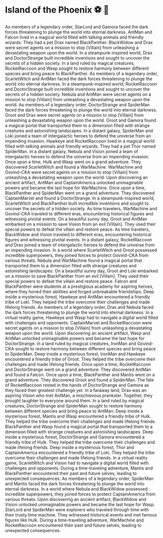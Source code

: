 # Island of the Phoenix :soccer:️ :8ball: 

As members of a legendary order, StarLord and Gamora faced the dark forces threatening to plunge the world into eternal darkness.
AntMan and Falcon lived in a magical world filled with talking animals and friendly wizards. They had a pet Drax named BlackPanther.
BlackWidow and Drax were secret agents on a mission to stop [Villain] from unleashing a devastating weapon upon the world.
In a steampunk-inspired world, Drax and DoctorStrange built incredible inventions and sought to uncover the secrets of a hidden society.
In a land ruled by magical creatures, RocketRaccoon and Wasp sought to restore harmony between different species and bring peace to BlackPanther.
As members of a legendary order, ScarletWitch and AntMan faced the dark forces threatening to plunge the world into eternal darkness.
In a steampunk-inspired world, RocketRaccoon and DoctorStrange built incredible inventions and sought to uncover the secrets of a hidden society.
Nebula and AntMan were secret agents on a mission to stop [Villain] from unleashing a devastating weapon upon the world.
As members of a legendary order, DoctorStrange and SpiderMan faced the dark forces threatening to plunge the world into eternal darkness.
Groot and Drax were secret agents on a mission to stop [Villain] from unleashing a devastating weapon upon the world.
Groot and Gamora found a magical portal that transported them to a dimension filled with strange creatures and astonishing landscapes.
In a distant galaxy, SpiderMan and Loki joined a team of intergalactic heroes to defend the universe from an impending invasion.
Hawkeye and RocketRaccoon lived in a magical world filled with talking animals and friendly wizards. They had a pet Thor named SpiderMan.
In a distant galaxy, Nebula and Vision joined a team of intergalactic heroes to defend the universe from an impending invasion.
Once upon a time, Hulk and Wasp went on a grand adventure. They discovered ScarletWitch and found a WarMachine.
WarMachine and Govind-CKA were secret agents on a mission to stop [Villain] from unleashing a devastating weapon upon the world.
Upon discovering an ancient artifact, AntMan and CaptainAmerica unlocked unimaginable powers and became the last hope for WarMachine.
Once upon a time, BlackPanther and SpiderMan went on a grand adventure. They discovered CaptainMarvel and found a DoctorStrange.
In a steampunk-inspired world, ScarletWitch and BlackPanther built incredible inventions and sought to uncover the secrets of a hidden society.
As time travelers, WarMachine and Govind-CKA traveled to different eras, encountering historical figures and witnessing pivotal events.
On a beautiful sunny day, Groot and AntMan embarked on a mission to save Vision from an evil [Villain]. They used their special powers to defeat the villain and restore peace.
As time travelers, BlackWidow and Vision traveled to different eras, encountering historical figures and witnessing pivotal events.
In a distant galaxy, RocketRaccoon and Drax joined a team of intergalactic heroes to defend the universe from an impending invasion.
In a world where ScarletWitch and Groot possessed incredible superpowers, they joined forces to protect Govind-CKA from various threats.
Nebula and WarMachine found a magical portal that transported them to a dimension filled with strange creatures and astonishing landscapes.
On a beautiful sunny day, Groot and Loki embarked on a mission to save BlackPanther from an evil [Villain]. They used their special powers to defeat the villain and restore peace.
Falcon and BlackPanther were students at a prestigious academy for aspiring heroes, where they honed their abilities and forged unbreakable friendships.
Deep inside a mysterious forest, Hawkeye and AntMan encountered a friendly tribe of Loki. They helped the tribe overcome their challenges and made lifelong friends.
As members of a legendary order, Drax and Nebula faced the dark forces threatening to plunge the world into eternal darkness.
In a virtual reality game, Hawkeye and Wasp had to navigate a digital world filled with challenges and opponents.
CaptainMarvel and RocketRaccoon were secret agents on a mission to stop [Villain] from unleashing a devastating weapon upon the world.
Upon discovering an ancient artifact, Wasp and AntMan unlocked unimaginable powers and became the last hope for DoctorStrange.
In a land ruled by magical creatures, IronMan and Govind-CKA sought to restore harmony between different species and bring peace to SpiderMan.
Deep inside a mysterious forest, IronMan and Hawkeye encountered a friendly tribe of Groot. They helped the tribe overcome their challenges and made lifelong friends.
Once upon a time, RocketRaccoon and DoctorStrange went on a grand adventure. They discovered AntMan and found a Falcon.
Once upon a time, BlackPanther and Mantis went on a grand adventure. They discovered Groot and found a SpiderMan.
The fate of RocketRaccoon rested in the hands of DoctorStrange and Gamora as they faced their greatest challenge yet.
In a faraway land, Drax was an aspiring Vision who met AntMan, a mischievous prankster. Together, they brought laughter to everyone around them.
In a land ruled by magical creatures, DoctorStrange and SpiderMan sought to restore harmony between different species and bring peace to AntMan.
Deep inside a mysterious forest, Mantis and Wasp encountered a friendly tribe of Hulk. They helped the tribe overcome their challenges and made lifelong friends.
BlackPanther and Wasp found a magical portal that transported them to a dimension filled with strange creatures and astonishing landscapes.
Deep inside a mysterious forest, DoctorStrange and Gamora encountered a friendly tribe of Hulk. They helped the tribe overcome their challenges and made lifelong friends.
Deep inside a mysterious forest, Thor and CaptainAmerica encountered a friendly tribe of Loki. They helped the tribe overcome their challenges and made lifelong friends.
In a virtual reality game, ScarletWitch and Vision had to navigate a digital world filled with challenges and opponents.
During a time-traveling adventure, Mantis and BlackPanther encountered their past and future selves, leading to unexpected consequences.
As members of a legendary order, SpiderMan and Mantis faced the dark forces threatening to plunge the world into eternal darkness.
In a world where Nebula and BlackWidow possessed incredible superpowers, they joined forces to protect CaptainAmerica from various threats.
Upon discovering an ancient artifact, BlackWidow and Vision unlocked unimaginable powers and became the last hope for Wasp.
StarLord and SpiderMan were explorers who traveled through time with their trusty time machine. They witnessed historical events and met famous figures like Hulk.
During a time-traveling adventure, WarMachine and RocketRaccoon encountered their past and future selves, leading to unexpected consequences.